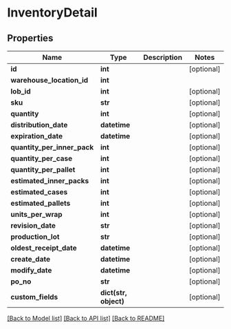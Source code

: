 # InventoryDetail

## Properties
Name | Type | Description | Notes
------------ | ------------- | ------------- | -------------
**id** | **int** |  | [optional] 
**warehouse_location_id** | **int** |  | 
**lob_id** | **int** |  | [optional] 
**sku** | **str** |  | [optional] 
**quantity** | **int** |  | [optional] 
**distribution_date** | **datetime** |  | [optional] 
**expiration_date** | **datetime** |  | [optional] 
**quantity_per_inner_pack** | **int** |  | [optional] 
**quantity_per_case** | **int** |  | [optional] 
**quantity_per_pallet** | **int** |  | [optional] 
**estimated_inner_packs** | **int** |  | [optional] 
**estimated_cases** | **int** |  | [optional] 
**estimated_pallets** | **int** |  | [optional] 
**units_per_wrap** | **int** |  | [optional] 
**revision_date** | **str** |  | [optional] 
**production_lot** | **str** |  | [optional] 
**oldest_receipt_date** | **datetime** |  | [optional] 
**create_date** | **datetime** |  | [optional] 
**modify_date** | **datetime** |  | [optional] 
**po_no** | **str** |  | [optional] 
**custom_fields** | **dict(str, object)** |  | [optional] 

[[Back to Model list]](../README.md#documentation-for-models) [[Back to API list]](../README.md#documentation-for-api-endpoints) [[Back to README]](../README.md)


